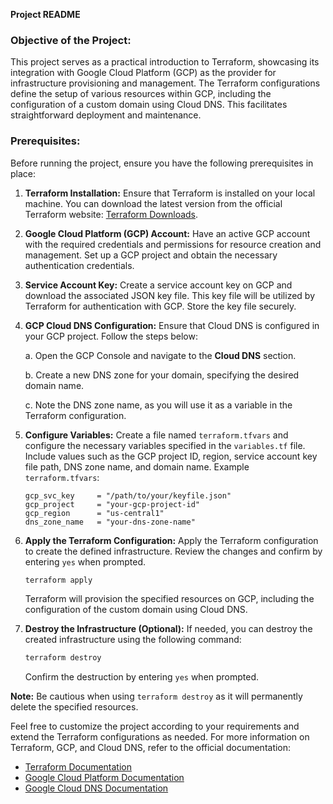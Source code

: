 **Project README**

### Objective of the Project:
This project serves as a practical introduction to Terraform, showcasing its integration with Google Cloud Platform (GCP) as the provider for infrastructure provisioning and management. The Terraform configurations define the setup of various resources within GCP, including the configuration of a custom domain using Cloud DNS. This facilitates straightforward deployment and maintenance.

### Prerequisites:
Before running the project, ensure you have the following prerequisites in place:

1. **Terraform Installation:**
   Ensure that Terraform is installed on your local machine. You can download the latest version from the official Terraform website: [Terraform Downloads](https://www.terraform.io/downloads.html).

2. **Google Cloud Platform (GCP) Account:**
   Have an active GCP account with the required credentials and permissions for resource creation and management. Set up a GCP project and obtain the necessary authentication credentials.

3. **Service Account Key:**
   Create a service account key on GCP and download the associated JSON key file. This key file will be utilized by Terraform for authentication with GCP. Store the key file securely.

4. **GCP Cloud DNS Configuration:**
   Ensure that Cloud DNS is configured in your GCP project. Follow the steps below:

    a. Open the GCP Console and navigate to the **Cloud DNS** section.

    b. Create a new DNS zone for your domain, specifying the desired domain name.

    c. Note the DNS zone name, as you will use it as a variable in the Terraform configuration.

5. **Configure Variables:**
   Create a file named `terraform.tfvars` and configure the necessary variables specified in the `variables.tf` file. Include values such as the GCP project ID, region, service account key file path, DNS zone name, and domain name. Example `terraform.tfvars`:

    ```hcl
    gcp_svc_key     = "/path/to/your/keyfile.json"
    gcp_project     = "your-gcp-project-id"
    gcp_region      = "us-central1"
    dns_zone_name   = "your-dns-zone-name"
    ```

6. **Apply the Terraform Configuration:**
   Apply the Terraform configuration to create the defined infrastructure. Review the changes and confirm by entering `yes` when prompted.

    ```bash
    terraform apply
    ```

   Terraform will provision the specified resources on GCP, including the configuration of the custom domain using Cloud DNS.

7. **Destroy the Infrastructure (Optional):**
   If needed, you can destroy the created infrastructure using the following command:

    ```bash
    terraform destroy
    ```

   Confirm the destruction by entering `yes` when prompted.

**Note:** Be cautious when using `terraform destroy` as it will permanently delete the specified resources.

Feel free to customize the project according to your requirements and extend the Terraform configurations as needed. For more information on Terraform, GCP, and Cloud DNS, refer to the official documentation:

- [Terraform Documentation](https://www.terraform.io/docs/index.html)
- [Google Cloud Platform Documentation](https://cloud.google.com/docs)
- [Google Cloud DNS Documentation](https://cloud.google.com/dns/docs)
